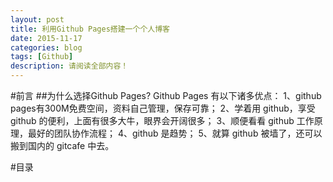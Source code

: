 ```yaml
---
layout: post
title: 利用Github Pages搭建一个个人博客
date: 2015-11-17
categories: blog
tags: [Github]
description: 请阅读全部内容！
---
```

#前言
##为什么选择Github Pages?
Github Pages 有以下诸多优点：
1、github pages有300M免费空间，资料自己管理，保存可靠；
2、学着用 github，享受 github 的便利，上面有很多大牛，眼界会开阔很多；
3、顺便看看 github 工作原理，最好的团队协作流程；
4、github 是趋势；
5、就算 github 被墙了，还可以搬到国内的 gitcafe 中去。

#目录

